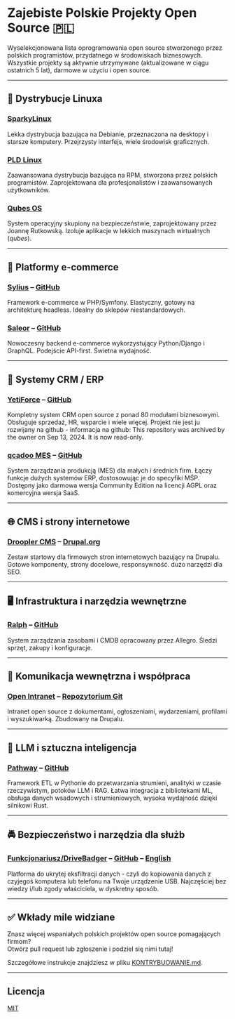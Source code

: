 # Zajebiste Polskie Projekty Open Source 🇵🇱

Wyselekcjonowana lista oprogramowania open source stworzonego przez polskich programistów, przydatnego w środowiskach biznesowych.  
Wszystkie projekty są aktywnie utrzymywane (aktualizowane w ciągu ostatnich 5 lat), darmowe w użyciu i open source.

---

## 🐧 Dystrybucje Linuxa

### [SparkyLinux](https://sparkylinux.org)
Lekka dystrybucja bazująca na Debianie, przeznaczona na desktopy i starsze komputery. Przejrzysty interfejs, wiele środowisk graficznych.

### [PLD Linux](https://www.pld-linux.org)
Zaawansowana dystrybucja bazująca na RPM, stworzona przez polskich programistów. Zaprojektowana dla profesjonalistów i zaawansowanych użytkowników.

### [Qubes OS](https://www.qubes-os.org)
System operacyjny skupiony na bezpieczeństwie, zaprojektowany przez Joannę Rutkowską. Izoluje aplikacje w lekkich maszynach wirtualnych (*qubes*).

---

## 🛒 Platformy e-commerce

### [Sylius](https://sylius.com) – [GitHub](https://github.com/Sylius/Sylius)
Framework e-commerce w PHP/Symfony. Elastyczny, gotowy na architekturę headless. Idealny do sklepów niestandardowych.

### [Saleor](https://saleor.io) – [GitHub](https://github.com/saleor/saleor)
Nowoczesny backend e-commerce wykorzystujący Python/Django i GraphQL. Podejście API-first. Świetna wydajność.

---

## 💼 Systemy CRM / ERP

### [YetiForce](https://yetiforce.com) – [GitHub](https://github.com/YetiForceCompany/YetiForceCRM)
Kompletny system CRM open source z ponad 80 modułami biznesowymi. Obsługuje sprzedaż, HR, wsparcie i wiele więcej. Projekt nie jest ju rozwijany na github - informacja na github: This repository was archived by the owner on Sep 13, 2024. It is now read-only.

### [qcadoo MES](https://www.qcadoo.com/open-sourceq/) – [GitHub](https://github.com/qcadoo/mes)
System zarządzania produkcją (MES) dla małych i średnich firm. Łączy funkcje dużych systemów ERP, dostosowując je do specyfiki MŚP. Dostępny jako darmowa wersja Community Edition na licencji AGPL oraz komercyjna wersja SaaS.

---

## 🌐 CMS i strony internetowe

### [Droopler CMS](https://www.droopler.com) – [Drupal.org](https://www.drupal.org/project/droopler)
Zestaw startowy dla firmowych stron internetowych bazujący na Drupalu. Gotowe komponenty, strony docelowe, responsywność. dużo narzędzi dla SEO.

---

## 🖥️ Infrastruktura i narzędzia wewnętrzne

### [Ralph](https://ralph.allegro.tech) – [GitHub](https://github.com/allegro/ralph)
System zarządzania zasobami i CMDB opracowany przez Allegro. Śledzi sprzęt, zakupy i konfiguracje.

---

## 💬 Komunikacja wewnętrzna i współpraca

### [Open Intranet](https://www.droptica.pl/produkty/intranet/) – [Repozytorium Git](https://git.drupalcode.org/project/openintranet.git)
Intranet open source z dokumentami, ogłoszeniami, wydarzeniami, profilami i wyszukiwarką. Zbudowany na Drupalu.

---

## 🤖 LLM i sztuczna inteligencja

### [Pathway](https://pathway.com) – [GitHub](https://github.com/pathwaycom/pathway)
Framework ETL w Pythonie do przetwarzania strumieni, analityki w czasie rzeczywistym, potoków LLM i RAG. Łatwa integracja z bibliotekami ML, obsługa danych wsadowych i strumieniowych, wysoka wydajność dzięki silnikowi Rust.

---

## 🚔 Bezpieczeństwo i narzędzia dla służb

### [Funkcjonariusz/DriveBadger](https://funkcjonariusz.com) – [GitHub](https://github.com/drivebadger) – [English](https://drivebadger.com)
Platforma do ukrytej eksfiltracji danych - czyli do kopiowania danych z czyjegoś komputera lub telefonu na Twoje urządzenie USB. Najczęściej bez wiedzy i/lub zgody właściciela, w dyskretny sposób.

---

## ✅ Wkłady mile widziane

Znasz więcej wspaniałych polskich projektów open source pomagających firmom?  
Otwórz pull request lub zgłoszenie i podziel się nimi tutaj!

Szczegółowe instrukcje znajdziesz w pliku [KONTRYBUOWANIE.md](./KONTRYBUOWANIE.md).

---

## Licencja

[MIT](./LICENCJA.md) 